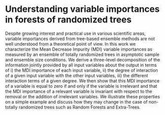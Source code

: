 Understanding variable importances in forests of randomized trees
=================================================================

Despite growing interest and practical use in various scientific areas, variable
importances derived from tree-based ensemble methods are not well understood
from a theoretical point of view. In this work we characterize the Mean Decrease
Impurity (MDI) variable importances as measured by an ensemble of totally
randomized trees in asymptotic sample and ensemble size conditions. We derive a
three-level decomposition of the  information jointly provided by all input
variables about the output in terms of i) the MDI importance of each input
variable, ii) the degree of interaction of a given input variable with the other
input variables, iii) the different interaction terms of a given degree. We then
show that this MDI importance of a variable is equal to zero if and only if the
variable is irrelevant and that the MDI importance of a relevant variable is
invariant with respect to the removal or the addition of irrelevant variables.
We illustrate these properties on a simple example and discuss how they may
change in the case of  non-totally randomized trees such as Random Forests and
Extra-Trees.
